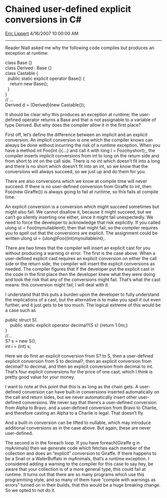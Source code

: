 <div id="page">

# Chained user-defined explicit conversions in C\#

[Eric Lippert](https://social.msdn.microsoft.com/profile/Eric%20Lippert) 4/16/2007 10:00:00 AM

-----

<div id="content">

<div class="mine">

Reader Niall asked me why the following code compiles but produces an exception at runtime:

<span class="code"> </span>

class Base {}  
class Derived : Base {}  
class Castable {  
  public static explicit operator Base() {  
    return new Base();  
  }  
}  
// ...  
Derived d = (Derived)(new Castable());

It should be clear why this produces an exception at runtime; the user-defined operator returns a <span class="code">Base</span> and that is not assignable to a variable of type <span class="code">Derived</span>. But why does the compiler allow it in the first place?

First off, let’s define the difference between an implicit and an explicit conversion. An implicit conversion is one which the compiler knows can always be done without incurring the risk of a runtime exception. When you have a method <span class="code">int Foo(int i){...}</span> and call it with <span class="code">long l = Foo(myshort);</span>, the compiler inserts implicit conversions from <span class="code">int</span> to <span class="code">long </span>on the return side and from <span class="code">short</span> to <span class="code">int</span> on the call side. There is no <span class="code">int </span>which doesn’t fit into a <span class="code">long </span>and there is no <span class="code">short</span> which doesn’t fit into an <span class="code">int</span>, so we know that the conversions will always succeed, so we just up and do them for you.

There are also conversions which we know at compile time will never succeed. If there is no user-defined conversion from <span class="code">Giraffe</span> to <span class="code">int</span>, then <span class="code">Foo(new Giraffe())</span> is always going to fail at runtime, so this fails at compile time.

An explicit conversion is a conversion which might succeed sometimes but might also fail. We cannot disallow it, because it might succeed, but we can’t go silently inserting one either, since it might fail unexpectedly. We need to force the developer to acknowledge that risk explicitly. If you called <span class="code">ulong ul = Foo(mynullableint);</span> then that might fail, so the compiler requires you to spell out that the conversions are explicit. The assignment could be written <span class="code">ulong ul = (ulong)Foo((int)mynullableint);</span>.

There are two times that the compiler will insert an explicit cast for you without producing a warning or error. The first is the case above. When a user-defined explicit cast requires an explicit conversion on either the call side or the return side, the compiler will insert the explicit conversions as needed. The compiler figures that if the developer put the explicit cast in the code in the first place then the developer knew what they were doing and took the risk that any of the conversions might fail. That’s what the cast means: this conversion might fail, I will deal with it.

I understand that this puts a burden upon the developer to fully understand the implications of a cast, but the alternative is to make you spell it out even further, and it just gets to be too much. The logical extreme of this would be a case such as

<span class="code"> </span>

public struct S{  
    public static explicit operator decimal?(S s) {return 1.0m;}  
}  
//...  
S? s = new S();  
int i = (int) s;

Here we do first an explicit conversion from <span class="code">S?</span> to <span class="code">S</span>, then a user-defined explicit conversion from <span class="code">S</span> to <span class="code">decimal?</span>, then an explicit conversion from <span class="code">decimal?</span> to <span class="code">decimal</span>, and then an explicit conversion from <span class="code">decimal</span> to <span class="code">int</span>. That’s four explicit conversions for the price of one cast, which I think is pretty good value for your money.

I want to note at this point that this is as long as the chain gets. A user-defined conversion can have built-in conversions inserted automatically on the call and return sides, but we never automatically insert other user-defined conversions. We never say that there’s a user-defined conversion from <span class="code">Alpha</span> to <span class="code">Bravo</span>, and a user-defined conversion from <span class="code">Bravo</span> to <span class="code">Charlie</span>, and therefore casting an <span class="code">Alpha</span> to a <span class="code">Charlie</span> is legal. That doesn’t fly.

And a built-in conversion can be lifted to nullable, which may introduce additional conversions as in the case above. But again, these are never user-defined.

The second is in the <span class="code">foreach</span> loop. If you have <span class="code">foreach(Giraffe g in myAnimals)</span> then we generate code which fetches each member of the collection and does an “explicit” conversion to <span class="code">Giraffe</span>. If there happens to be a <span class="code">Snail</span> or a <span class="code">WaterBuffalo</span> in <span class="code">myAnimals</span>, that’s a runtime exception. I considered adding a warning to the compiler for this case to say hey, be aware that your collection is of a more general type, this could fail at runtime. It turns out that there are so many programs which use this programming style, and so many of them have “compile with warnings as errors” turned on in their builds, that this would be a huge breaking change. So we opted to not do it.

</div>

</div>

</div>


